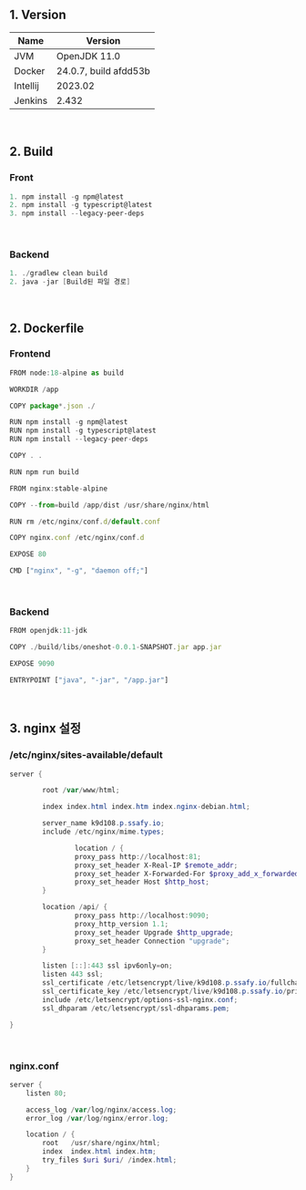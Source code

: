 ## 1. Version

| Name | Version |
| --- | --- |
| JVM | OpenJDK 11.0 |
| Docker | 24.0.7, build afdd53b |
| Intellij | 2023.02 |
| Jenkins | 2.432 |

<br>

## 2. Build

### Front

```powershell
1. npm install -g npm@latest
2. npm install -g typescript@latest
3. npm install --legacy-peer-deps
```

<br>

### Backend

```powershell
1. ./gradlew clean build
2. java -jar [Build된 파일 경로]
```

<br>

## 2. Dockerfile
### Frontend

```jsx
FROM node:18-alpine as build

WORKDIR /app

COPY package*.json ./

RUN npm install -g npm@latest
RUN npm install -g typescript@latest
RUN npm install --legacy-peer-deps

COPY . .

RUN npm run build

FROM nginx:stable-alpine

COPY --from=build /app/dist /usr/share/nginx/html

RUN rm /etc/nginx/conf.d/default.conf

COPY nginx.conf /etc/nginx/conf.d

EXPOSE 80

CMD ["nginx", "-g", "daemon off;"]
```

<br>

### Backend

```jsx
FROM openjdk:11-jdk

COPY ./build/libs/oneshot-0.0.1-SNAPSHOT.jar app.jar

EXPOSE 9090

ENTRYPOINT ["java", "-jar", "/app.jar"]
```

<br>

## 3. nginx 설정

### /etc/nginx/sites-available/default

```powershell
server {

        root /var/www/html;

        index index.html index.htm index.nginx-debian.html;

        server_name k9d108.p.ssafy.io;
        include /etc/nginx/mime.types;

				location / {
                proxy_pass http://localhost:81;
                proxy_set_header X-Real-IP $remote_addr;
                proxy_set_header X-Forwarded-For $proxy_add_x_forwarded_for;
                proxy_set_header Host $http_host;
        }

        location /api/ {
				proxy_pass http://localhost:9090;
                proxy_http_version 1.1;
                proxy_set_header Upgrade $http_upgrade;
                proxy_set_header Connection "upgrade";
        }

        listen [::]:443 ssl ipv6only=on;
        listen 443 ssl;
        ssl_certificate /etc/letsencrypt/live/k9d108.p.ssafy.io/fullchain.pem; 
        ssl_certificate_key /etc/letsencrypt/live/k9d108.p.ssafy.io/privkey.pem; 
        include /etc/letsencrypt/options-ssl-nginx.conf;
        ssl_dhparam /etc/letsencrypt/ssl-dhparams.pem;

}
```

<br>

### nginx.conf

```powershell
server {
    listen 80;

    access_log /var/log/nginx/access.log;
    error_log /var/log/nginx/error.log;

    location / {
        root   /usr/share/nginx/html;
        index  index.html index.htm;
        try_files $uri $uri/ /index.html;
    }
}
```
